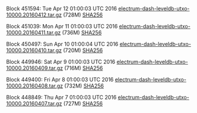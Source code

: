 Block 451594: Tue Apr 12 01:00:03 UTC 2016 [electrum-dash-leveldb-utxo-10000.20160412.tar.gz](https://transfer.sh/7NOnb/electrum-dash-leveldb-utxo-10000.20160412.tar.gz) (728M) [SHA256](https://transfer.sh/KtYd8/electrum-dash-leveldb-utxo-10000.20160412.tar.gz.sha256)

Block 451039: Mon Apr 11 01:00:03 UTC 2016 [electrum-dash-leveldb-utxo-10000.20160411.tar.gz](https://transfer.sh/y6sII/electrum-dash-leveldb-utxo-10000.20160411.tar.gz) (736M) [SHA256](https://transfer.sh/AOm41/electrum-dash-leveldb-utxo-10000.20160411.tar.gz.sha256)

Block 450497: Sun Apr 10 01:00:04 UTC 2016 [electrum-dash-leveldb-utxo-10000.20160410.tar.gz](https://transfer.sh/NRKjg/electrum-dash-leveldb-utxo-10000.20160410.tar.gz) (720M) [SHA256](https://transfer.sh/aWJKt/electrum-dash-leveldb-utxo-10000.20160410.tar.gz.sha256)

Block 449946: Sat Apr  9 01:00:03 UTC 2016 [electrum-dash-leveldb-utxo-10000.20160409.tar.gz](https://transfer.sh/PTW1T/electrum-dash-leveldb-utxo-10000.20160409.tar.gz) (716M) [SHA256](https://transfer.sh/l3NvH/electrum-dash-leveldb-utxo-10000.20160409.tar.gz.sha256)

Block 449400: Fri Apr  8 01:00:03 UTC 2016 [electrum-dash-leveldb-utxo-10000.20160408.tar.gz](https://transfer.sh/SOWj7/electrum-dash-leveldb-utxo-10000.20160408.tar.gz) (732M) [SHA256](https://transfer.sh/vaahC/electrum-dash-leveldb-utxo-10000.20160408.tar.gz.sha256)

Block 448849: Thu Apr  7 01:00:03 UTC 2016 [electrum-dash-leveldb-utxo-10000.20160407.tar.gz](https://transfer.sh/14wHs5/electrum-dash-leveldb-utxo-10000.20160407.tar.gz) (727M) [SHA256](https://transfer.sh/TABEv/electrum-dash-leveldb-utxo-10000.20160407.tar.gz.sha256)

